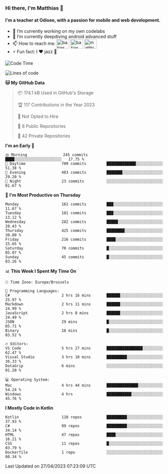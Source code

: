 ### Hi there, I'm Matthias 👋

#### I'm a teacher at Odisee, with a passion for mobile and web development.

- 🔭 I’m currently working on my own codelabs
- 🌱 I’m currently deepdiving android advanced stuff
- 📫 How to reach me: <a href="https://dev.to/batjas" target="_blank"><img align="center" src="https://raw.githubusercontent.com/rahuldkjain/github-profile-readme-generator/master/src/images/icons/Social/devto.svg" alt="batjas" height="30" width="40" /></a>
<a href="https://twitter.com/batjas" target="_blank"><img align="center" src="https://raw.githubusercontent.com/rahuldkjain/github-profile-readme-generator/master/src/images/icons/Social/twitter.svg" alt="batjas" height="30" width="40" /></a>
<a href="https://linkedin.com/in/matthiasdruwé" target="_blank"><img align="center" src="https://raw.githubusercontent.com/rahuldkjain/github-profile-readme-generator/master/src/images/icons/Social/linked-in-alt.svg" alt="matthiasdruwé" height="30" width="40" /></a>
- ⚡ Fun fact: I ❤ jazz 🎷


<!--START_SECTION:waka-->
![Code Time](http://img.shields.io/badge/Code%20Time-706%20hrs%2023%20mins-blue)

![Lines of code](https://img.shields.io/badge/From%20Hello%20World%20I%27ve%20Written-1.3%20million%20lines%20of%20code-blue)

**🐱 My GitHub Data** 

> 📦 174.1 kB Used in GitHub's Storage 
 > 
> 🏆 117 Contributions in the Year 2023
 > 
> 🚫 Not Opted to Hire
 > 
> 📜 8 Public Repositories 
 > 
> 🔑 42 Private Repositories 
 > 
**I'm an Early 🐤** 

```text
🌞 Morning                245 commits         ████░░░░░░░░░░░░░░░░░░░░░   17.75 % 
🌆 Daytime                709 commits         █████████████░░░░░░░░░░░░   51.38 % 
🌃 Evening                403 commits         ███████░░░░░░░░░░░░░░░░░░   29.20 % 
🌙 Night                  23 commits          ░░░░░░░░░░░░░░░░░░░░░░░░░   01.67 % 
```
📅 **I'm Most Productive on Thursday** 

```text
Monday                   161 commits         ███░░░░░░░░░░░░░░░░░░░░░░   11.67 % 
Tuesday                  181 commits         ███░░░░░░░░░░░░░░░░░░░░░░   13.12 % 
Wednesday                282 commits         █████░░░░░░░░░░░░░░░░░░░░   20.43 % 
Thursday                 425 commits         ████████░░░░░░░░░░░░░░░░░   30.80 % 
Friday                   216 commits         ████░░░░░░░░░░░░░░░░░░░░░   15.65 % 
Saturday                 70 commits          █░░░░░░░░░░░░░░░░░░░░░░░░   05.07 % 
Sunday                   45 commits          █░░░░░░░░░░░░░░░░░░░░░░░░   03.26 % 
```


📊 **This Week I Spent My Time On** 

```text
🕑︎ Time Zone: Europe/Brussels

💬 Programming Languages: 
C#                       2 hrs 16 mins       ██████░░░░░░░░░░░░░░░░░░░   25.97 % 
Markdown                 2 hrs 11 mins       ██████░░░░░░░░░░░░░░░░░░░   24.99 % 
JavaScript               2 hrs 8 mins        ██████░░░░░░░░░░░░░░░░░░░   24.49 % 
JSON                     29 mins             █░░░░░░░░░░░░░░░░░░░░░░░░   05.71 % 
Binary                   18 mins             █░░░░░░░░░░░░░░░░░░░░░░░░   03.52 % 

🔥 Editors: 
VS Code                  5 hrs 27 mins       ████████████████░░░░░░░░░   62.47 % 
Visual Studio            3 hrs 10 mins       █████████░░░░░░░░░░░░░░░░   36.33 % 
DataGrip                 6 mins              ░░░░░░░░░░░░░░░░░░░░░░░░░   01.20 % 

💻 Operating System: 
Mac                      4 hrs 44 mins       ██████████████░░░░░░░░░░░   54.24 % 
Windows                  4 hrs               ███████████░░░░░░░░░░░░░░   45.76 % 
```

**I Mostly Code in Kotlin** 

```text
Kotlin                   110 repos           █████████░░░░░░░░░░░░░░░░   37.93 % 
C#                       99 repos            █████████░░░░░░░░░░░░░░░░   34.14 % 
HTML                     47 repos            ████░░░░░░░░░░░░░░░░░░░░░   16.21 % 
CSS                      11 repos            █░░░░░░░░░░░░░░░░░░░░░░░░   03.79 % 
Dockerfile               1 repo              ░░░░░░░░░░░░░░░░░░░░░░░░░   00.34 % 
```




 Last Updated on 27/04/2023 07:23:09 UTC
<!--END_SECTION:waka-->
